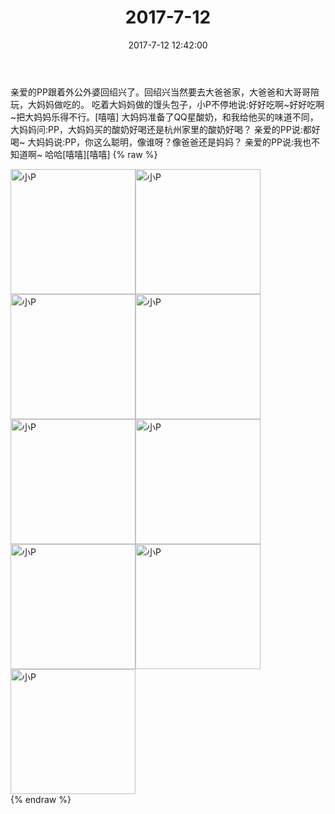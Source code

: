 ﻿---
title: "2017-7-12"
date: 2017-7-12 12:42:00
tags: 文字
categories: 妈妈
---
亲爱的PP跟着外公外婆回绍兴了。回绍兴当然要去大爸爸家，大爸爸和大哥哥陪玩，大妈妈做吃的。
吃着大妈妈做的馒头包子，小P不停地说:好好吃啊~好好吃啊~把大妈妈乐得不行。[嘻嘻]
大妈妈准备了QQ星酸奶，和我给他买的味道不同，大妈妈问:PP，大妈妈买的酸奶好喝还是杭州家里的酸奶好喝？
亲爱的PP说:都好喝~
大妈妈说:PP，你这么聪明，像谁呀？像爸爸还是妈妈？
亲爱的PP说:我也不知道啊~
哈哈[嘻嘻][嘻嘻]
{% raw %}
<div style="width:500 px">
<div style="float:left; width:100 px"><img src="/images/微信图片_20171012163726.jpg" width="200" alt="小P"></div>
<div style="float:left; width:100 px"><img src="/images/微信图片_20171012163736.jpg" width="200" alt="小P"></div>
<div style="float:left; width:100 px"><img src="/images/微信图片_20171012163746.jpg" width="200" alt="小P"></div>
<div style="float:left; width:100 px"><img src="/images/微信图片_20171012163756.jpg" width="200" alt="小P"></div>
<div style="float:left; width:100 px"><img src="/images/微信图片_20171012163805.jpg" width="200" alt="小P"></div>
<div style="float:left; width:100 px"><img src="/images/微信图片_20171012163815.jpg" width="200" alt="小P"></div>
<div style="float:left; width:100 px"><img src="/images/微信图片_20171012163824.jpg" width="200" alt="小P"></div>
<div style="float:left; width:100 px"><img src="/images/微信图片_20171012163832.jpg" width="200" alt="小P"></div>
<div style="float:left; width:100 px"><img src="/images/微信图片_20171012163841.jpg" width="200" alt="小P"></div>
<div style="clear:both"></div>
</div>
{% endraw %}